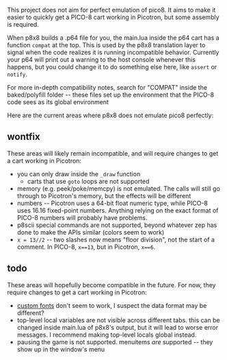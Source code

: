 This project does not aim for perfect emulation of pico8. It aims to make it easier to quickly get a PICO-8 cart working in Picotron, but some assembly is required.

When p8x8 builds a .p64 file for you, the main.lua inside the p64 cart has a function `compat` at the top. This is used by the p8x8 translation layer to signal when the code realizes it is running incompatible behavior. Currently your p64 will print out a warning to the host console whenever this happens, but you could change it to do something else here, like `assert` or `notify`.

For more in-depth compatibility notes, search for "COMPAT" inside the baked/polyfill folder -- these files set up the environment that the PICO-8 code sees as its global environment

Here are the current areas where p8x8 does not emulate pico8 perfectly:

## wontfix

These areas will likely remain incompatible, and will require changes to get a cart working in Picotron:

- you can only draw inside the `_draw` function
	- carts that use `goto` loops are not supported
- memory (e.g. peek/poke/memcpy) is not emulated. The calls will still go through to Picotron's memory, but the effects will be different
- numbers -- Picotron uses a 64-bit float numeric type, while PICO-8 uses 16.16 fixed-point numbers. Anything relying on the exact format of PICO-8 numbers will probably have problems.
- p8scii special commands are not supported, beyond whatever zep has done to make the APIs similar (colors seem to work)
- `x = 13//2` -- two slashes now means "floor division", not the start of a comment. In PICO-8, `x==13`, but in Picotron, `x==6`.

## todo

These areas will hopefully become compatible in the future. For now, they require changes to get a cart working in Picotron:

- [custom fonts](https://github.com/pancelor/p8x8/issues/4) don't seem to work, I suspect the data format may be different?
- top-level local variables are not visible across different tabs. this can be changed inside main.lua of p8x8's output, but it will lead to worse error messages. I recommend making top-level locals global instead.
- pausing the game is not supported. menuitems _are_ supported -- they show up in the window's menu

